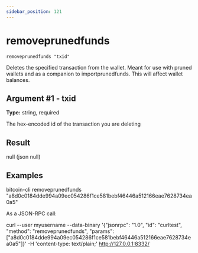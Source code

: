 ```yaml
---
sidebar_position: 121
---
```

# removeprunedfunds

`removeprunedfunds "txid"`

Deletes the specified transaction from the wallet. Meant for use with pruned wallets and as a companion to importprunedfunds. This will affect wallet balances.

## Argument #1 - txid

**Type:** string, required

The hex-encoded id of the transaction you are deleting

## Result

null    (json null)

## Examples

bitcoin-cli removeprunedfunds "a8d0c0184dde994a09ec054286f1ce581bebf46446a512166eae7628734ea0a5"

As a JSON-RPC call:

curl --user myusername --data-binary '{"jsonrpc": "1.0", "id": "curltest", "method": "removeprunedfunds", "params": ["a8d0c0184dde994a09ec054286f1ce581bebf46446a512166eae7628734ea0a5"]}' -H 'content-type: text/plain;' http://127.0.0.1:8332/